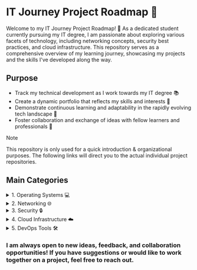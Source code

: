 # IT Journey Project Roadmap 🚀

Welcome to my IT Journey Project Roadmap! 🎉 As a dedicated student currently pursuing my IT degree, I am passionate about exploring various facets of technology, including networking concepts, security best practices, and cloud infrastructure. This repository serves as a comprehensive overview of my learning journey, showcasing my projects and the skills I've developed along the way.

## Purpose

- Track my technical development as I work towards my IT degree 📚
- Create a dynamic portfolio that reflects my skills and interests 💼
- Demonstrate continuous learning and adaptability in the rapidly evolving tech landscape 🌱
- Foster collaboration and exchange of ideas with fellow learners and professionals 🤝

> [!NOTE]
> This repository is only used for a quick introduction & organizational purposes. The following links will direct you to the actual individual project repositories.

## Main Categories

<details>
<summary>1. Operating Systems 💻</summary>
Projects demonstrating my knowledge on commands, configurations, & management of different operating systems. 
- Linux 🐧
- Windows Server

### Project Description Template

1. **Project Title**
2. **Technology Stack**
3. **Learning Objectives**
4. **Key Features**
5. **Challenges Overcome**
6. **Future Improvements**

</details>

<details>
<summary>2. Networking 🌐</summary>

Repositories demonstrating my understanding of networking concepts and protocols.
- TCP/IP
- Routing and Switching
- Network Security

### Project Description Template

1. **Project Title**
2. **Technology Stack**
3. **Learning Objectives**
4. **Key Features**
5. **Challenges Overcome**
6. **Future Improvements**

</details>

<details>
<summary>3. Security 🔒</summary>

Projects focused on implementing security best practices and understanding cybersecurity principles.
- Cybersecurity Fundamentals
- Penetration Testing
- Security Compliance

### Project Description Template

1. **Project Title**
2. **Technology Stack**
3. **Learning Objectives**
4. **Key Features**
5. **Challenges Overcome**
6. **Future Improvements**

</details>

<details>
<summary>4. Cloud Infrastructure ☁️</summary>

Repositories showcasing my work with cloud technologies and services.
- AWS (Amazon Web Services)
- Azure (Microsoft Cloud)
- Google Cloud Platform

### Project Description Template

1. **Project Title**
2. **Technology Stack**
3. **Learning Objectives**
4. **Key Features**
5. **Challenges Overcome**
6. **Future Improvements**

</details>

<details>
<summary>5. DevOps Tools 🛠️</summary>

- Docker 🐳
- Kubernetes
- CI/CD Pipelines

### Project Description Template

1. **Project Title**
2. **Technology Stack**
3. **Learning Objectives**
4. **Key Features**
5. **Challenges Overcome**
6. **Future Improvements**

</details>

### I am always open to new ideas, feedback, and collaboration opportunities! If you have suggestions or would like to work together on a project, feel free to reach out.
